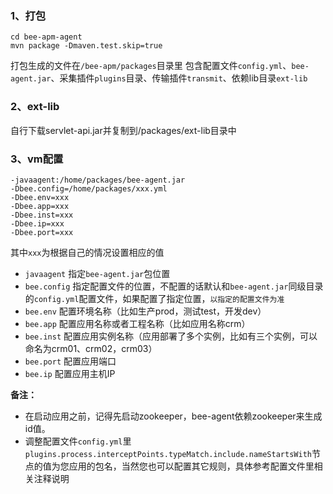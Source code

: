 ### 1、打包
~~~shell
cd bee-apm-agent
mvn package -Dmaven.test.skip=true
~~~
打包生成的文件在`/bee-apm/packages`目录里
包含配置文件`config.yml`、`bee-agent.jar`、采集插件`plugins`目录、传输插件`transmit`、依赖lib目录`ext-lib`

### 2、ext-lib
  自行下载servlet-api.jar并复制到/packages/ext-lib目录中

### 3、vm配置
~~~shell
-javaagent:/home/packages/bee-agent.jar
-Dbee.config=/home/packages/xxx.yml
-Dbee.env=xxx
-Dbee.app=xxx
-Dbee.inst=xxx
-Dbee.ip=xxx
-Dbee.port=xxx
~~~
其中`xxx`为根据自己的情况设置相应的值
- `javaagent` 指定`bee-agent.jar`包位置
- `bee.config` 指定配置文件的位置，不配置的话默认和`bee-agent.jar`同级目录的`config.yml`配置文件，如果配置了指定位置，`以指定的配置文件为准`
- `bee.env` 配置环境名称（比如生产prod，测试test，开发dev）
- `bee.app` 配置应用名称或者工程名称（比如应用名称crm）
- `bee.inst` 配置应用实例名称（应用部署了多个实例，比如有三个实例，可以命名为crm01、crm02，crm03）
- `bee.port` 配置应用端口
- `bee.ip` 配置应用主机IP


**备注：**
- 在启动应用之前，记得先启动zookeeper，bee-agent依赖zookeeper来生成id值。
- 调整配置文件`config.yml`里`plugins.process.interceptPoints.typeMatch.include.nameStartsWith`节点的值为您应用的包名，当然您也可以配置其它规则，具体参考配置文件里相关注释说明
